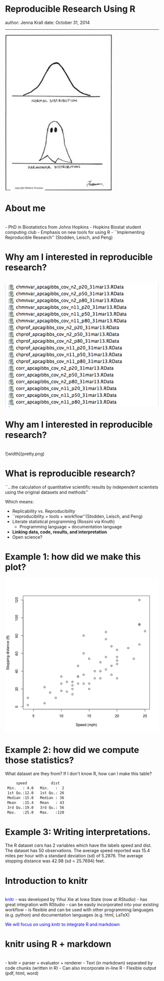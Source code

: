 Reproducible Research Using R
========================================================
author: Jenna Krall
date: October 31, 2014
***
<img src="paranormal.jpg" alt="Drawing" style="width: 350px;"/>




About me
========================================================
<br>
- PhD in Biostatistics from Johns Hopkins
- Hopkins Biostat student computing club
  - Emphasis on new tools for using R
- ``Implementing Reproducible Research'' (Stodden, Leisch, and Peng)


Why am I interested in reproducible research?
========================================================
<br>
<img src="ugly.png" alt="Drawing" style="width: 600px;"/>


Why am I interested in reproducible research?
========================================================
<br>
![width](pretty.png)


What is reproducible research?
========================================================
``...the calculation of quantitative scientific results by independent scientists using the original datasets and methods''

Which means:
- Replicability vs. Reproducibility
- ``reproducibility = tools + workflow''(Stodden, Leisch, and Peng)
- Literate statistical programming (Rossini via Knuth)
  - Programming language + documentation language
- **Linking data, code, results, and interpretation**
- Open science?






Example 1: how did we make this plot?
========================================================
![plot of chunk unnamed-chunk-1](Krall_repro_bb-figure/unnamed-chunk-1.png) 


Example 2: how did we compute those statistics?
========================================================
What dataset are they from?  If I don't know R, how can I make this table?

```
     speed           dist    
 Min.   : 4.0   Min.   :  2  
 1st Qu.:12.0   1st Qu.: 26  
 Median :15.0   Median : 36  
 Mean   :15.4   Mean   : 43  
 3rd Qu.:19.0   3rd Qu.: 56  
 Max.   :25.0   Max.   :120  
```





Example 3: Writing interpretations.
========================================================

The R dataset *cars* has 2 variables which have the labels speed and dist.  The dataset has 50 observations.  The average speed reported was 15.4 miles per hour with a standard deviation (sd) of 5.2876.  The average stopping distance was 42.98 (sd = 25.7694) feet.  




Introduction to knitr
=======================================================
<br>
<span style="color:blue">knitr</span>
- was developed by Yihui Xie at Iowa State (now at RStudio)
- has great integration with RStudio
- can be easily incorporated into your existing workflow
- is flexible and can be used with other programming languages (e.g. python) and documentation languages (e.g. html, LaTeX)
<br>

<span style="color:blue">We will focus on using knitr to integrate R and markdown</span>




knitr using R + markdown
=======================================================
<br>
- knitr = parser + evaluator + renderer
- Text (in markdown) separated by code chunks (written in R)
- Can also incorporate in-line R
- Flexible output (pdf, html, word)



